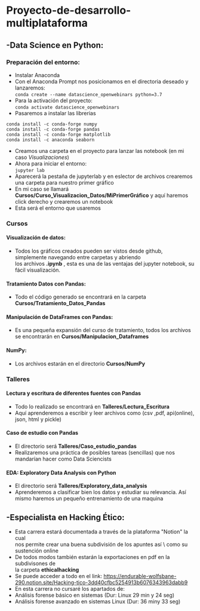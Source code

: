 # Proyecto-de-desarrollo-multiplataforma

## -Data Science en Python:
### Preparación del entorno:
+ Instalar Anaconda
+ Con el Anaconda Prompt nos posicionamos en el directoria deseado y lanzaremos: \
```conda create --name datascience_openwebinars python=3.7```
+ Para la activación del proyecto: \
```conda activate datascience_openwebinars```
+ Pasaremos a instalar las librerias
``` conda install -c conda-forge jupyterlab
conda install -c conda-forge numpy
conda install -c conda-forge pandas
conda install -c conda-forge matplotlib
conda install -c anaconda seaborn 
```
+ Creamos una carpeta en el proyecto para lanzar las notebook (en mi caso *Visualizaciones*)
+ Ahora para iniciar el entorno: \
```jupyter lab```
+ Aparecerá la pestaña de jupyterlab y en eslector de archivos crearemos una carpeta para nuestro primer gráfico
+ En mi caso se llamará **Cursos/Curso_Visualizacion_Datos/MiPrimerGráfico** y aquí haremos click derecho y crearemos un notebook
+ Esta será el entorno que usaremos
### Cursos
#### Visualización de datos:
+ Todos los gráficos creados pueden ser vistos desde github, simplemente navegando entre carpetas y abriendo \
 los archivos **.ipynb** , esta es una de las ventajas del jupyter notebook, su fácil visualización.
#### Tratamiento Datos con Pandas:
+ Todo el código generado se encontrará en la carpeta **Cursos/Tratamiento_Datos_Pandas**
#### Manipulación de DataFrames con Pandas:
+ Es una pequeña expansión del curso de tratamiento, todos los archivos se encontrarán en **Cursos/Manipulacion_Dataframes**
#### NumPy:
+ Los archivos estarán en el directorio **Cursos/NumPy**
### Talleres
#### Lectura y escritura de diferentes fuentes con Pandas
+ Todo lo realizado se encontrará en **Talleres/Lectura_Escritura**
+ Aquí aprenderemos a escribir y leer archivos como (csv ,pdf, api(online), json, html y pickle)
#### Caso de estudio con Pandas
+ El directorio será **Talleres/Caso_estudio_pandas**
+ Realizaremos una práctica de posibles tareas (sencillas) que nos mandarían hacer como Data Sciencists
#### EDA: Exploratory Data Analysis con Python
+ El directorio será **Talleres/Exploratory_data_analysis**
+ Aprenderemos a clasificar bien los datos y estudiar su relevancia. Así mismo haremos un pequeño entrenamiento de una maquina

## -Especialista en Hacking Ético:
+ Esta carrera estará documentada a través de la plataforma "Notion" la cual \
nos permite crear una buena subdivisión de los apuntes así \ como su sustención online
+ De todos modos también estarán la exportaciones en pdf en la subdivisones de \
la carpeta **ethicalhacking**
+ Se puede acceder a todo en el link: https://endurable-wolfsbane-290.notion.site/Hacking-tico-3dd40cfbc5254913b6076343963dabb9
+ En esta carrera no cursaré los apartados de:
+ Análisis forense básico en sistemas (Dur: Linux 29 min y 24 seg)
+ Análisis forense avanzado en sistemas Linux (Dur: 36 miny 33 seg)